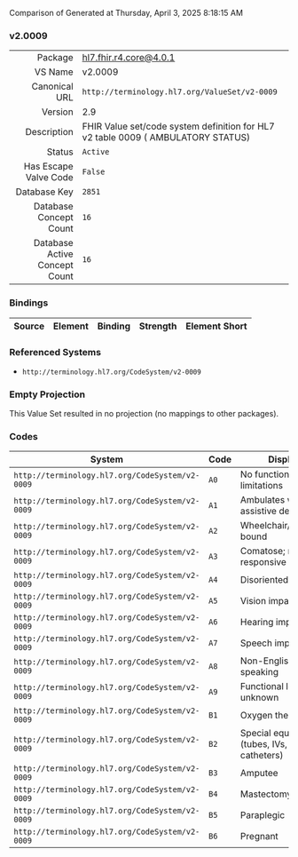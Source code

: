Comparison of 
Generated at Thursday, April 3, 2025 8:18:15 AM

### v2.0009

|      |     |
| ---: | --- |
| Package | hl7.fhir.r4.core@4.0.1 |
| VS Name | v2.0009 |
| Canonical URL | `http://terminology.hl7.org/ValueSet/v2-0009` |
| Version | 2.9 |
| Description | FHIR Value set/code system definition for HL7 v2 table 0009 ( AMBULATORY STATUS) |
| Status | `Active` |
| Has Escape Valve Code | `False` |
| Database Key | `2851` |
| Database Concept Count | `16` |
| Database Active Concept Count | `16` |
### Bindings

| Source | Element | Binding | Strength | Element Short |
| ------ | ------- | ------- | -------- | ------------- |

### Referenced Systems

* `http://terminology.hl7.org/CodeSystem/v2-0009`
### Empty Projection

This Value Set resulted in no projection (no mappings to other packages).

### Codes

| System | Code | Display |
| ------ | ---- | ------- |
| `http://terminology.hl7.org/CodeSystem/v2-0009` | `A0` | No functional limitations |
| `http://terminology.hl7.org/CodeSystem/v2-0009` | `A1` | Ambulates with assistive device |
| `http://terminology.hl7.org/CodeSystem/v2-0009` | `A2` | Wheelchair/stretcher bound |
| `http://terminology.hl7.org/CodeSystem/v2-0009` | `A3` | Comatose; non-responsive |
| `http://terminology.hl7.org/CodeSystem/v2-0009` | `A4` | Disoriented |
| `http://terminology.hl7.org/CodeSystem/v2-0009` | `A5` | Vision impaired |
| `http://terminology.hl7.org/CodeSystem/v2-0009` | `A6` | Hearing impaired |
| `http://terminology.hl7.org/CodeSystem/v2-0009` | `A7` | Speech impaired |
| `http://terminology.hl7.org/CodeSystem/v2-0009` | `A8` | Non-English speaking |
| `http://terminology.hl7.org/CodeSystem/v2-0009` | `A9` | Functional level unknown |
| `http://terminology.hl7.org/CodeSystem/v2-0009` | `B1` | Oxygen therapy |
| `http://terminology.hl7.org/CodeSystem/v2-0009` | `B2` | Special equipment (tubes, IVs, catheters) |
| `http://terminology.hl7.org/CodeSystem/v2-0009` | `B3` | Amputee |
| `http://terminology.hl7.org/CodeSystem/v2-0009` | `B4` | Mastectomy |
| `http://terminology.hl7.org/CodeSystem/v2-0009` | `B5` | Paraplegic |
| `http://terminology.hl7.org/CodeSystem/v2-0009` | `B6` | Pregnant |
